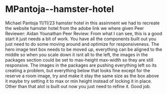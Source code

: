 # MPantoja--hamster-hotel
Michael Pantoja
11/11/23
hamster hotel
in this assinment we had to recreate the website hamster hotel from the adobe link we where given
Peer Reviewer: Aidan Younathan
Peer Review: From what I can see, this is a good start it just needs a bit of work. You have all the components built out you just need to do some moving around and optimize for responsiveness. The hero image text box needs to be moved up, everything can be aligned to the middle so when you scale down it isnt all to the left, the images in the packages section could be set to max-height max-width so they are still responsive. The images in the packages are pushing everything left so its creating a problem, but everything below that looks fine except for the reserve a room image, try and make it stay the same size as the box above it maybe try setting it to max or min height instead of locking it in place. Other than that alot is built out now you just need to refine it. Good job. 
